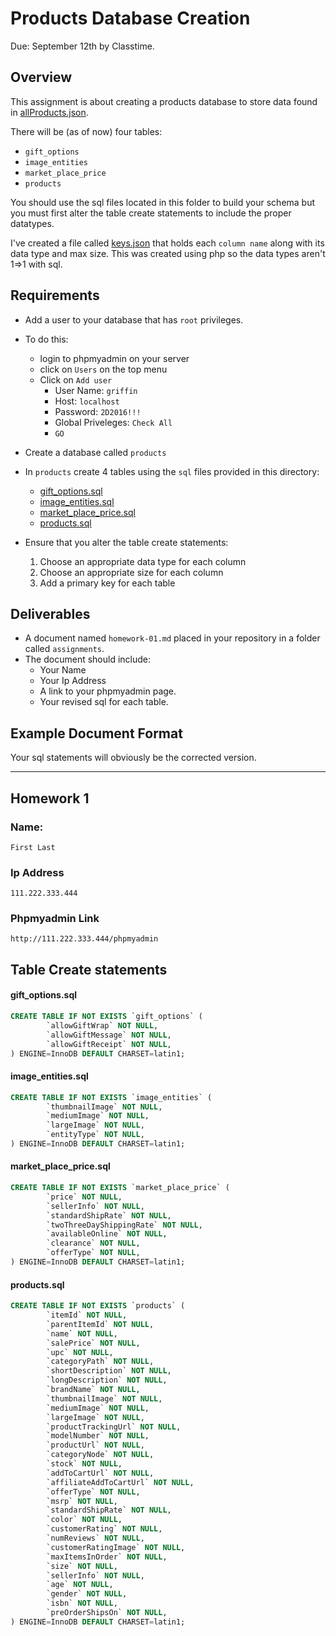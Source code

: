 # Products Database Creation
Due: September 12th by Classtime.

## Overview

This assignment is about creating a products database to store data found in [allProducts.json](../../walmart_data/allProducts.json). 

There will be (as of now) four tables:

- `gift_options`
- `image_entities`
- `market_place_price`
- `products`

You should use the sql files located in this folder to build your schema but you must first alter the table create statements 
to include the proper datatypes. 

I've created a file called [keys.json](./keys.json) that holds each `column name` along with its data type and max size. This was created using php so the data types aren't 1=>1 with sql. 

## Requirements

- Add a user to your database that has `root` privileges. 
- To do this:
    - login to phpmyadmin on your server
    - click on `Users` on the top menu
    - Click on `Add user` 
        - User Name: `griffin`
        - Host: `localhost`
        - Password: `2D2016!!!`
        - Global Priveleges: `Check All`
        - `GO`

- Create a database called `products`

- In `products` create 4 tables using the `sql` files provided in this directory:
    -  [gift_options.sql](./gift_options.sql)
    -  [image_entities.sql](./products.sql)
    -  [market_place_price.sql](./market_place_price.sql)
    -  [products.sql](./products.sql)

- Ensure that you alter the table create statements:
    1. Choose an appropriate data type for each column
    2. Choose an appropriate size for each column
    3. Add a primary key for each table 

## Deliverables

- A document named `homework-01.md` placed in your repository in a folder called `assignments`.
- The document should include:
    - Your Name
    - Your Ip Address
    - A link to your phpmyadmin page.
    - Your revised sql for each table.

## Example Document Format

Your sql statements will obviously be the corrected version.

---

## Homework 1

### Name:
    First Last

### Ip Address
    111.222.333.444

### Phpmyadmin Link
    http://111.222.333.444/phpmyadmin

## Table Create statements

#### gift_options.sql

```sql
CREATE TABLE IF NOT EXISTS `gift_options` (
       	`allowGiftWrap` NOT NULL,
       	`allowGiftMessage` NOT NULL,
       	`allowGiftReceipt` NOT NULL,
) ENGINE=InnoDB DEFAULT CHARSET=latin1;
```

#### image_entities.sql

```sql
CREATE TABLE IF NOT EXISTS `image_entities` (
       	`thumbnailImage` NOT NULL,
       	`mediumImage` NOT NULL,
       	`largeImage` NOT NULL,
       	`entityType` NOT NULL,
) ENGINE=InnoDB DEFAULT CHARSET=latin1;
```

#### market_place_price.sql

```sql
CREATE TABLE IF NOT EXISTS `market_place_price` (
       	`price` NOT NULL,
       	`sellerInfo` NOT NULL,
       	`standardShipRate` NOT NULL,
       	`twoThreeDayShippingRate` NOT NULL,
       	`availableOnline` NOT NULL,
       	`clearance` NOT NULL,
       	`offerType` NOT NULL,
) ENGINE=InnoDB DEFAULT CHARSET=latin1;
```

#### products.sql

```sql
CREATE TABLE IF NOT EXISTS `products` (
       	`itemId` NOT NULL,
       	`parentItemId` NOT NULL,
       	`name` NOT NULL,
       	`salePrice` NOT NULL,
       	`upc` NOT NULL,
       	`categoryPath` NOT NULL,
       	`shortDescription` NOT NULL,
       	`longDescription` NOT NULL,
       	`brandName` NOT NULL,
       	`thumbnailImage` NOT NULL,
       	`mediumImage` NOT NULL,
       	`largeImage` NOT NULL,
       	`productTrackingUrl` NOT NULL,
       	`modelNumber` NOT NULL,
       	`productUrl` NOT NULL,
       	`categoryNode` NOT NULL,
       	`stock` NOT NULL,
       	`addToCartUrl` NOT NULL,
       	`affiliateAddToCartUrl` NOT NULL,
       	`offerType` NOT NULL,
       	`msrp` NOT NULL,
       	`standardShipRate` NOT NULL,
       	`color` NOT NULL,
       	`customerRating` NOT NULL,
       	`numReviews` NOT NULL,
       	`customerRatingImage` NOT NULL,
       	`maxItemsInOrder` NOT NULL,
       	`size` NOT NULL,
       	`sellerInfo` NOT NULL,
       	`age` NOT NULL,
       	`gender` NOT NULL,
       	`isbn` NOT NULL,
       	`preOrderShipsOn` NOT NULL,
) ENGINE=InnoDB DEFAULT CHARSET=latin1;
```